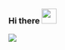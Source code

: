 <!-- <img align="right" src="https://github-readme-stats.vercel.app/api?username=woshiliuxu&show_icons=true&icon_color=CE1D2D&text_color=718096&bg_color=ffffff&hide_title=true" /> -->

### Hi there <img src="https://raw.githubusercontent.com/MartinHeinz/MartinHeinz/master/wave.gif" width="30px">
<a title="Hits" target="_blank" href="https://github.com/woshiliuxu/woshiliuxu"><img src="https://hits.b3log.org/woshiliuxu/woshiliuxu.svg"></a>

<!-- ![GitHub followers](https://img.shields.io/github/followers/woshiliuxu.svg?style=social)
![GitHub forks](https://img.shields.io/github/forks/woshiliuxu/woshiliuxu.github.io.svg?style=social)
![GitHub stars](https://img.shields.io/github/stars/woshiliuxu/woshiliuxu.github.io.svg?style=social)
![GitHub watchers](https://img.shields.io/github/watchers/woshiliuxu/woshiliuxu.github.io.svg?style=social) -->



<!-- **woshiliuxu/woshiliuxu** is a ✨ _special_ ✨ repository because its `README.md` (this file) appears on your GitHub profile.

Here are some ideas to get you started: -->

<!-- - 🔭 I’m currently working on ...
- 🌱 I’m currently learning ...
- 👯 I’m looking to collaborate on ...
- 🤔 I’m looking for help with ...
- 💬 Ask me about ...
- 📫 How to reach me: ...
- 😄 Pronouns: ...
- ⚡ Fun fact: ... -->

